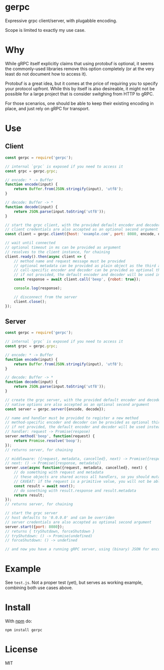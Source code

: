 # gerpc

Expressive grpc client/server, with plugabble encoding.

Scope is limited to exactly my use case.

# Why

While gRPC itself explicitly claims that using protobuf is optional, it seems the commonly-used libraries remove this option completely (or at the very least do not document how to access it).

Protobuf is a great idea, but it comes at the price of requiring you to specify your protocol upfront. While this by itself is also desireable, it might not be possible for a large project that is consider switghing from HTTP to gRPC.

For those scenarios, one should be able to keep their existing encoding in place, and just rely on gRPC for transport.

# Use

## Client

```js
const gerpc = require('gerpc');

// internal `grpc` is exposed if you need to access it
const grpc = gerpc.grpc;

// encode: * -> Buffer
function encode(input) {
    return Buffer.from(JSON.stringify(input), 'utf8');
}

// decode: Buffer -> *
function decode(input) {
    return JSON.parse(input.toString('utf8'));
}

// start the grpc client, with the provided default encoder and decoder
// client credentials are also accepted as an optional second argument
const client = gerpc.client({host: 'example.com', port: 8080, encode, decode});

// wait until connected
// optional timeout in ms can be provided as argument
// resolves to the client instance, for chaining
client.ready().then(async client => {
    // method name and request message must be provided
    // optional metadata can be provided as plain object as the third argument
    // call-specific encoder and decoder can be provided as optional third and fourth arguments, respectively
    // if not provided, the default encoder and decoder will be used instead
    const response = await client.call('beep', {robot: true});

    console.log(response);

    // disconnect from the server
    client.close();
});
```

## Server

```js
const gerpc = require('gerpc');

// internal `grpc` is exposed if you need to access it
const grpc = gerpc.grpc;

// encode: * -> Buffer
function encode(input) {
    return Buffer.from(JSON.stringify(input), 'utf8');
}

// decode: Buffer -> *
function decode(input) {
    return JSON.parse(input.toString('utf8'));
}

// create the grpc server, with the provided default encoder and decoder
// native options are also accepted as an optional second argument
const server = gerpc.server({encode, decode});

// name and handler must be provided to register a new method
// method-specific encoder and decoder can be provided as optional third and fourth arguments, respectively
// if not provided, the default encoder and decoder will be used instead
// handler: request -> Promise(respose)
server.method('beep', function(request) {
    return Promise.resolve('boop');
});
// returns server, for chaining

// middleware: ({request, metadata, cancelled}, next) -> Promise({response, metadata})
// next: () -> Promise({response, metadata})
server.use(async function({request, metadata, cancelled}, next) {
    // do something with request and metadata
    // these objects are shared across all handlers, so you should mutate them
    // CAVEAT: if the request is a primitive value, you will not be able to mutate it
    const result = await next();
    // do sonething with result.response and result.metadata
    return result;
});
// returns server, for chaining

// start the grpc server
// host defaults to '0.0.0.0' and can be overriden
// server credentials are also accepted as optional second argument
server.start({port: 8080});
// returns { tryShutdown, forceShutdown }
// tryShutdown: () -> Promise(undefined)
// forceShutdown: () -> undefined

// and now you have a running gRPC server, using (binary) JSON for encoding/decoding its messages
```

# Example

See `test.js`. Not a proper test (yet), but serves as working example, combining both use cases above.

# Install
With [npm](https://npmjs.org) do:

```
npm install gerpc
```

# License

MIT
